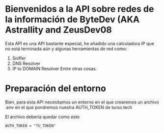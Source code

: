 # Bienvenidos a la API sobre redes de la información de ByteDev (AKA Astrallity and ZeusDev08
Esta API es una API bastante especial, he añadido una calculadora IP que no está terminada aún y algunas herramientas de red como:
1. Sniffer
2. DNS Resolver
3. IP to DOMAIN Resolver
Entre otras cosas.

# Preparación del entorno
Bien, para esta API necesitamos un entorno en el que crearemos un archivo .env en el que pondremos nuestra AUTH_TOKEN de turso.tech

El archivo debería quedar como esto

```
AUTH_TOKEN = "TU_TOKEN"
```
